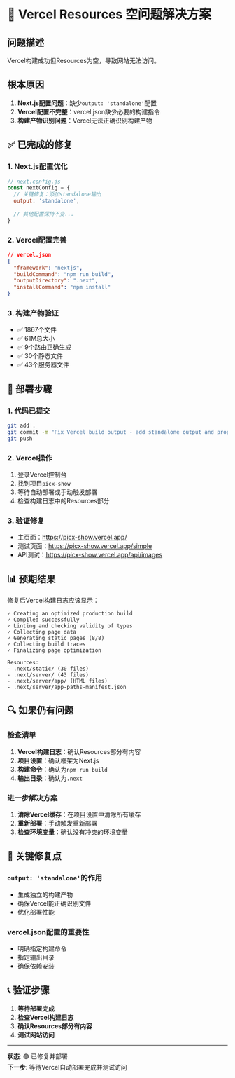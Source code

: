 # 🔧 Vercel Resources 空问题解决方案

## 问题描述
Vercel构建成功但Resources为空，导致网站无法访问。

## 根本原因
1. **Next.js配置问题**：缺少`output: 'standalone'`配置
2. **Vercel配置不完整**：vercel.json缺少必要的构建指令
3. **构建产物识别问题**：Vercel无法正确识别构建产物

## ✅ 已完成的修复

### 1. Next.js配置优化
```javascript
// next.config.js
const nextConfig = {
  // 关键修复：添加standalone输出
  output: 'standalone',
  
  // 其他配置保持不变...
}
```

### 2. Vercel配置完善
```json
// vercel.json
{
  "framework": "nextjs",
  "buildCommand": "npm run build",
  "outputDirectory": ".next",
  "installCommand": "npm install"
}
```

### 3. 构建产物验证
- ✅ 1867个文件
- ✅ 61M总大小
- ✅ 9个路由正确生成
- ✅ 30个静态文件
- ✅ 43个服务器文件

## 🚀 部署步骤

### 1. 代码已提交
```bash
git add .
git commit -m "Fix Vercel build output - add standalone output and proper config"
git push
```

### 2. Vercel操作
1. 登录Vercel控制台
2. 找到项目`picx-show`
3. 等待自动部署或手动触发部署
4. 检查构建日志中的Resources部分

### 3. 验证修复
- 主页面：https://picx-show.vercel.app/
- 测试页面：https://picx-show.vercel.app/simple
- API测试：https://picx-show.vercel.app/api/images

## 📊 预期结果

修复后Vercel构建日志应该显示：
```
✓ Creating an optimized production build
✓ Compiled successfully
✓ Linting and checking validity of types
✓ Collecting page data
✓ Generating static pages (8/8)
✓ Collecting build traces
✓ Finalizing page optimization

Resources:
- .next/static/ (30 files)
- .next/server/ (43 files)
- .next/server/app/ (HTML files)
- .next/server/app-paths-manifest.json
```

## 🔍 如果仍有问题

### 检查清单
1. **Vercel构建日志**：确认Resources部分有内容
2. **项目设置**：确认框架为Next.js
3. **构建命令**：确认为`npm run build`
4. **输出目录**：确认为`.next`

### 进一步解决方案
1. **清除Vercel缓存**：在项目设置中清除所有缓存
2. **重新部署**：手动触发重新部署
3. **检查环境变量**：确认没有冲突的环境变量

## 🎯 关键修复点

### `output: 'standalone'`的作用
- 生成独立的构建产物
- 确保Vercel能正确识别文件
- 优化部署性能

### vercel.json配置的重要性
- 明确指定构建命令
- 指定输出目录
- 确保依赖安装

## 📞 验证步骤

1. **等待部署完成**
2. **检查Vercel构建日志**
3. **确认Resources部分有内容**
4. **测试网站访问**

---

**状态**: 🟢 已修复并部署  
**下一步**: 等待Vercel自动部署完成并测试访问
